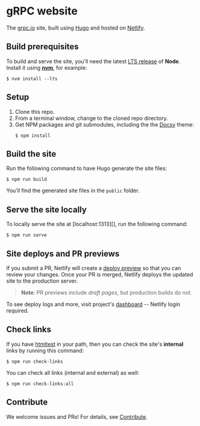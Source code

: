 # gRPC website

The [grpc.io][] site, built using [Hugo][] and hosted on [Netlify][].

## Build prerequisites

To build and serve the site, you'll need the latest [LTS release][] of **Node**.
Install it using **[nvm][]**, for example:

```console
$ nvm install --lts
```

## Setup

 1. Clone this repo.
 2. From a terminal window, change to the cloned repo directory.
 3. Get NPM packages and git submodules, including the the [Docsy][] theme:
    ```console
    $ npm install 
    ```

## Build the site

Run the following command to have Hugo generate the site files:

```console
$ npm run build
```

You'll find the generated site files in the `public` folder.

## Serve the site locally


To locally serve the site at [localhost:1313][], run the following command:

```console
$ npm run serve
```

## Site deploys and PR previews

If you submit a PR, Netlify will create a [deploy preview][] so that you can
review your changes. Once your PR is merged, Netlify deploys the updated site to
the production server.

> **Note**: PR previews include _draft pages_, but production builds do not.

To see deploy logs and more, visit project's [dashboard][] -- Netlify login
required.

## Check links

If you have [htmltest][] in your path, then
you can check the site's **internal** links by running this command:

```console
$ npm run check-links
```

You can check all links (internal and external) as well:

```console
$ npm run check-links:all
```

## Contribute

We welcome issues and PRs! For details, see [Contribute][].

[Contribute]: https://grpc.io/community/#contribute
[dashboard]: https://app.netlify.com/teams/grpc/overview
[deploy preview]: https://www.netlify.com/blog/2016/07/20/introducing-deploy-previews-in-netlify/
[Docsy]: https://www.docsy.dev
[grpc.io]: https://grpc.io
[htmltest]: https://github.com/wjdp/htmltest
[Hugo]: https://gohugo.io
[localhost:8888]: http://localhost:8888
[LTS release]: https://nodejs.org/en/about/releases/
[Netlify]: https://netlify.com
[nvm]: https://github.com/nvm-sh/nvm/blob/master/README.md#installing-and-updating
